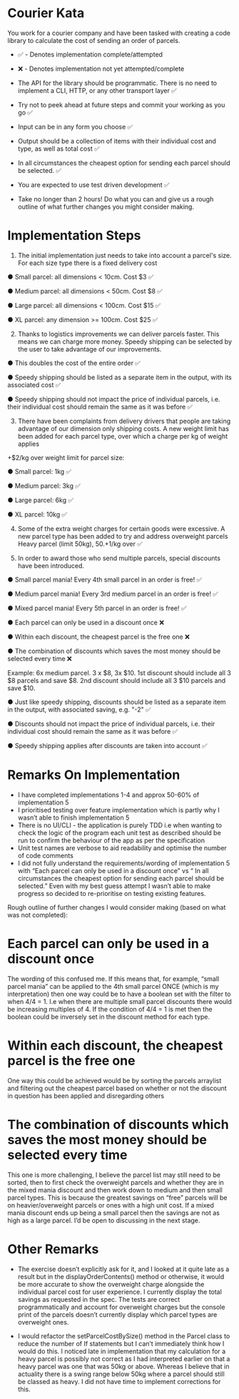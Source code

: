 # Courier Kata

You work for a courier company and have been tasked with creating a code library to
calculate the cost of sending an order of parcels.

- ✅ - Denotes implementation complete/attempted
- ❌ - Denotes implementation not yet attempted/complete


- The API for the library should be programmatic. There is no need to implement a CLI,
HTTP, or any other transport layer ✅ 
- Try not to peek ahead at future steps and commit your working as you go ✅
-  Input can be in any form you choose ✅
-  Output should be a collection of items with their individual cost and type, as well as
total cost ✅
- In all circumstances the cheapest option for sending each parcel should be selected. ✅
-  You are expected to use test driven development ✅
- Take no longer than 2 hours! Do what you can and give us a rough outline of what
further changes you might consider making.

# Implementation Steps

1) The initial implementation just needs to take into account a parcel's size. For each size
type there is a fixed delivery cost

● Small parcel: all dimensions < 10cm. Cost $3 ✅

● Medium parcel: all dimensions < 50cm. Cost $8 ✅

● Large parcel: all dimensions < 100cm. Cost $15 ✅

● XL parcel: any dimension >= 100cm. Cost $25 ✅

2) Thanks to logistics improvements we can deliver parcels faster. This means we can
charge more money. Speedy shipping can be selected by the user to take advantage of our
improvements.

● This doubles the cost of the entire order ✅

● Speedy shipping should be listed as a separate item in the output, with its associated
cost ✅

● Speedy shipping should not impact the price of individual parcels, i.e. their individual
cost should remain the same as it was before ✅

3) There have been complaints from delivery drivers that people are taking advantage of our
dimension only shipping costs. A new weight limit has been added for each parcel type, over
which a charge per kg of weight applies

+$2/kg over weight limit for parcel size:

● Small parcel: 1kg ✅

● Medium parcel: 3kg ✅

● Large parcel: 6kg ✅

● XL parcel: 10kg ✅

4) Some of the extra weight charges for certain goods were excessive. A new parcel type
has been added to try and address overweight parcels
Heavy parcel (limit 50kg), $50. +$1/kg over ✅

5) In order to award those who send multiple parcels, special discounts have been
introduced.

● Small parcel mania! Every 4th small parcel in an order is free! ✅

● Medium parcel mania! Every 3rd medium parcel in an order is free! ✅

● Mixed parcel mania! Every 5th parcel in an order is free! ✅ 

● Each parcel can only be used in a discount once ❌

● Within each discount, the cheapest parcel is the free one ❌

● The combination of discounts which saves the most money should be selected every
time ❌

Example:
6x medium parcel. 3 x $8, 3x $10. 1st discount should include all 3 $8 parcels and save $8.
2nd discount should include all 3 $10 parcels and save $10.

● Just like speedy shipping, discounts should be listed as a separate item in the output,
with associated saving, e.g. "-2" ✅ 

● Discounts should not impact the price of individual parcels, i.e. their individual cost
should remain the same as it was before ✅

● Speedy shipping applies after discounts are taken into account ✅

# Remarks On Implementation

- I have completed implementations 1-4 and approx 50-60% of implementation 5
- I prioritised testing over feature implementation which is partly why I wasn’t able to finish implementation 5
- There is no UI/CLI - the application is purely TDD i.e when wanting to check the logic of the program each unit test as described should be run to confirm the behaviour of the app as per the specification
- Unit test names are verbose to aid readability and optimise the number of code comments 
- I did not fully understand the requirements/wording of implementation 5 with “Each parcel can only be used in a discount once” vs “ In all circumstances the cheapest option for sending each parcel should be selected.” Even with my best guess attempt I wasn’t able to make progress so decided to re-prioritise on testing existing features.

Rough outline of further changes I would consider making (based on what was not completed):

# Each parcel can only be used in a discount once
The wording of this confused me. If this means that, for example, “small parcel mania” can be applied to the 4th small parcel ONCE (which is my interpretation) then one way could be to have a boolean set with the filter to when 4/4 = 1. I.e when there are multiple small parcel discounts there would be increasing multiples of 4. If the condition of 4/4 = 1 is met then the boolean could be inversely set in the discount method for each type. 

# Within each discount, the cheapest parcel is the free one 
One way this could be achieved would be by sorting the parcels arraylist and filtering out the cheapest parcel based on whether or not the discount in question has been applied and disregarding others

# The combination of discounts which saves the most money should be selected every time

This one is more challenging, I believe the parcel list may still need to be sorted, then to first check the overweight parcels and whether they are in the mixed mania discount and then work down to medium and then small parcel types. This is because the greatest savings on “free” parcels will be on heavier/overweight parcels or ones with a high unit cost. If a mixed mania discount ends up being a small parcel then the savings are not as high as a large parcel. I’d be open to discussing in the next stage.

# Other Remarks 
- The exercise doesn’t explicitly ask for it, and I looked at it quite late as a result but in the displayOrderContents() method or otherwise, it would be more accurate to show the overweight charge alongside the individual parcel cost for user experience. I currently display the total savings as requested in the spec. The tests are correct programmatically and account for overweight charges but the console print of the parcels doesn’t currently display which parcel types are overweight ones. 

- I would refactor the setParcelCostBySize() method in the Parcel class to reduce the number of If statements but I can’t immediately think how I would do this. I noticed late in implementation that my calculation for a heavy parcel is possibly not correct as I had interpreted earlier on that a heavy parcel was one that was 50kg or above. Whereas I believe that in actuality there is a swing range below 50kg where a parcel should still be classed as heavy. I did not have time to implement corrections for this.


